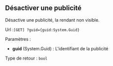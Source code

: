 ## <span id='desactiver'>Désactiver une publicité</span>

Désactive une publicité, la rendant non visible.

Url :`[GET] ?guid={guid:System.Guid}`

Paramètres : 

- **guid** (System.Guid) : L'identifiant de la publicité

Type de retour : `bool`

